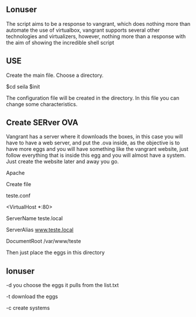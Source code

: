 ## Lonuser

The script aims to be a response to vangrant, which does nothing more than automate the use of virtualbox, 
vangrant supports several other technologies and virtualizers, 
however, nothing more than a response with the aim of showing the incredible shell script


## USE
Create the main file. Choose a directory.

$cd seila
$init


The configuration file will be created in the directory.
In this file you can change some characteristics. 


## Create SERver OVA

Vangrant has a server where it downloads the boxes, in this case you will have to have a web server, 
and put the .ova inside, as the objective is to have more eggs and you will have something like the vangrant website,
just follow everything that is inside this egg and you will almost have a system. 
Just create the website later and away you go.


Apache 

Create file

teste.conf

<VirtualHost *:80>

ServerName teste.local

ServerAlias www.teste.local

DocumentRoot /var/www/teste

</VirtualHost>




Then just place the eggs in this directory



## lonuser

-d you choose the eggs it pulls from the list.txt 

-t download the eggs

-c create systems


